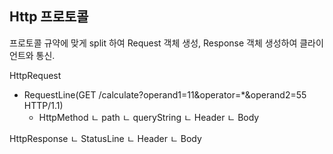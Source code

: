 ## Http 프로토콜
  프로토콜 규약에 맞게 split 하여 Request 객체 생성, Response 객체 생성하여 클라이언트와 통신.

HttpRequest
- RequestLine(GET /calculate?operand1=11&operator=*&operand2=55 HTTP/1.1)
    - HttpMethod
   ㄴ path
   ㄴ queryString
ㄴ Header
ㄴ Body

HttpResponse
ㄴ StatusLine
ㄴ Header
ㄴ Body
